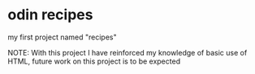 # odin recipes
my first project named "recipes"


NOTE: With this project I have reinforced my knowledge of basic use of HTML, future work on this project is to be expected
